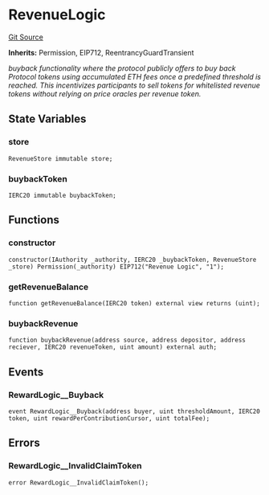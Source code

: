 # RevenueLogic
[Git Source](https://github.com/GMX-Blueberry-Club/puppet-contracts/blob/2183e6f52c6ba1495da1bef62e515f52d5da1868/src/token/RevenueLogic.sol)

**Inherits:**
Permission, EIP712, ReentrancyGuardTransient

*buyback functionality where the protocol publicly offers to buy back Protocol tokens using accumulated ETH fees once a predefined threshold is
reached. This incentivizes participants to sell tokens for whitelisted revenue tokens without relying on price oracles per revenue token.*


## State Variables
### store

```solidity
RevenueStore immutable store;
```


### buybackToken

```solidity
IERC20 immutable buybackToken;
```


## Functions
### constructor


```solidity
constructor(IAuthority _authority, IERC20 _buybackToken, RevenueStore _store) Permission(_authority) EIP712("Revenue Logic", "1");
```

### getRevenueBalance


```solidity
function getRevenueBalance(IERC20 token) external view returns (uint);
```

### buybackRevenue


```solidity
function buybackRevenue(address source, address depositor, address reciever, IERC20 revenueToken, uint amount) external auth;
```

## Events
### RewardLogic__Buyback

```solidity
event RewardLogic__Buyback(address buyer, uint thresholdAmount, IERC20 token, uint rewardPerContributionCursor, uint totalFee);
```

## Errors
### RewardLogic__InvalidClaimToken

```solidity
error RewardLogic__InvalidClaimToken();
```

